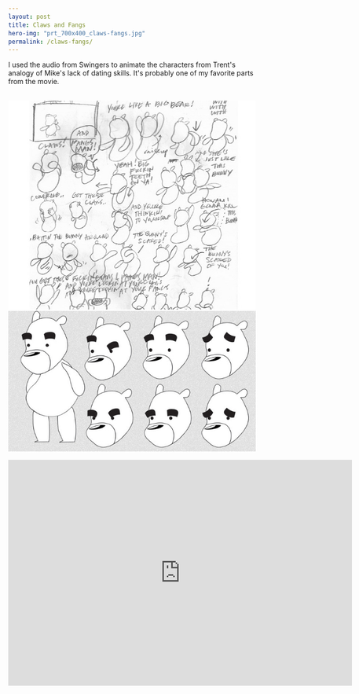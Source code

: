 ```yaml
---
layout: post
title: Claws and Fangs
hero-img: "prt_700x400_claws-fangs.jpg"
permalink: /claws-fangs/
---
```


I used the audio from Swingers to animate the characters from Trent's analogy of Mike's lack of dating skills. It's probably one of my favorite parts from the movie.<br><br />

![](/public/img/claws-fangs/bear-sketch2_11.jpg)
![](/public/img/claws-fangs/bear-sketch.jpg)
<iframe class="video-media" src="http://player.vimeo.com/video/53986579?title=0&byline=0&portrait=0&badge=0" width="700" height="460" frameborder="0" webkitAllowFullScreen mozallowfullscreen allowFullScreen></iframe>
